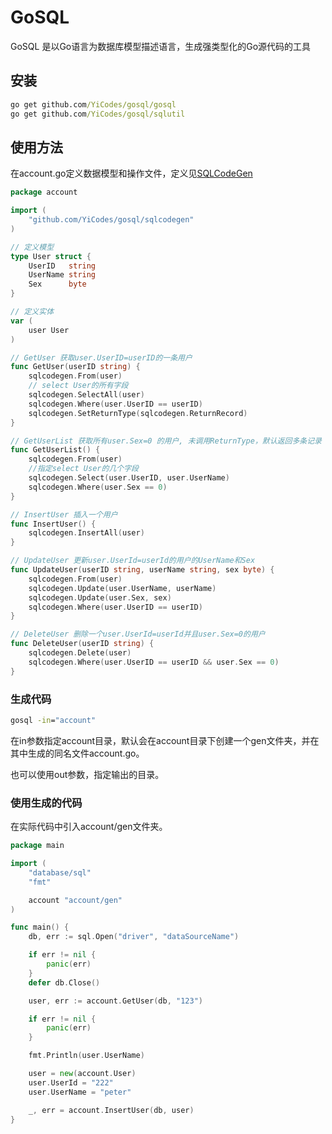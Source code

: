 # GoSQL

GoSQL 是以Go语言为数据库模型描述语言，生成强类型化的Go源代码的工具

## 安装

```cmd
go get github.com/YiCodes/gosql/gosql
go get github.com/YiCodes/gosql/sqlutil
```

## 使用方法

在account.go定义数据模型和操作文件，定义见[SQLCodeGen](https://github.com/YiCodes/gosql/tree/master/sqlcodegen)

```account.go
package account

import (
    "github.com/YiCodes/gosql/sqlcodegen"
)

// 定义模型
type User struct {
    UserID   string
    UserName string
    Sex      byte
}

// 定义实体
var (
    user User
)

// GetUser 获取user.UserID=userID的一条用户
func GetUser(userID string) {
    sqlcodegen.From(user)
    // select User的所有字段
    sqlcodegen.SelectAll(user)
    sqlcodegen.Where(user.UserID == userID)
    sqlcodegen.SetReturnType(sqlcodegen.ReturnRecord)
}

// GetUserList 获取所有user.Sex=0 的用户, 未调用ReturnType，默认返回多条记录（数组）
func GetUserList() {
    sqlcodegen.From(user)
    //指定select User的几个字段
    sqlcodegen.Select(user.UserID, user.UserName)
    sqlcodegen.Where(user.Sex == 0)
}

// InsertUser 插入一个用户
func InsertUser() {
    sqlcodegen.InsertAll(user)
}

// UpdateUser 更新user.UserId=userId的用户的UserName和Sex
func UpdateUser(userID string, userName string, sex byte) {
    sqlcodegen.From(user)
    sqlcodegen.Update(user.UserName, userName)
    sqlcodegen.Update(user.Sex, sex)
    sqlcodegen.Where(user.UserID == userID)
}

// DeleteUser 删除一个user.UserId=userId并且user.Sex=0的用户
func DeleteUser(userID string) {
    sqlcodegen.Delete(user)
    sqlcodegen.Where(user.UserID == userID && user.Sex == 0)
}
```

### 生成代码

```cmd
gosql -in="account"
```

在in参数指定account目录，默认会在account目录下创建一个gen文件夹，并在其中生成的同名文件account.go。

也可以使用out参数，指定输出的目录。

### 使用生成的代码

在实际代码中引入account/gen文件夹。

```main.go
package main

import (
    "database/sql"
    "fmt"

    account "account/gen"
)

func main() {
    db, err := sql.Open("driver", "dataSourceName")

    if err != nil {
        panic(err)
    }
    defer db.Close()

    user, err := account.GetUser(db, "123")

    if err != nil {
        panic(err)
    }

    fmt.Println(user.UserName)

    user = new(account.User)
    user.UserId = "222"
    user.UserName = "peter"

    _, err = account.InsertUser(db, user)
}
```
